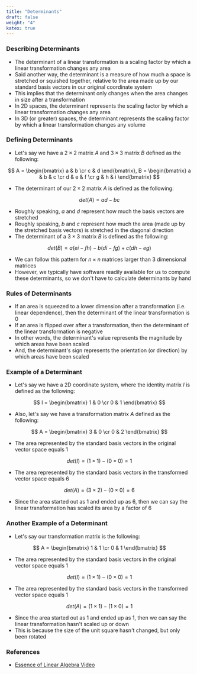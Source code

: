 ```yaml
---
title: "Determinants"
draft: false
weight: "4"
katex: true
---
```


### Describing Determinants
- The determinant of a linear transformation is a scaling factor by which a linear transformation changes any area
- Said another way, the determinant is a measure of how much a space is stretched or squished together, relative to the area made up by our standard basis vectors in our original coordinate system
- This implies that the determinant only changes when the area changes in size after a transformation
- In 2D spaces, the determinant represents the scaling factor by which a linear transformation changes any area
- In 3D (or greater) spaces, the determinant represents the scaling factor by which a linear transformation changes any volume

### Defining Determinants
- Let's say we have a $2 \times 2$ matrix $A$ and $3 \times 3$ matrix $B$ defined as the following:

$$ A = \begin{bmatrix} a & b \cr c & d \end{bmatrix}, B = \begin{bmatrix} a & b & c \cr d & e & f \cr g & h & i \end{bmatrix} $$

- The determinant of our $2 \times 2$ matrix $A$ is defined as the following:

$$ det(A) = ad - bc $$

- Roughly speaking, $a$ and $d$ represent how much the basis vectors are stretched
- Roughly speaking, $b$ and $c$ represent how much the area (made up by the stretched basis vectors) is stretched in the diagonal direction
- The determinant of a $3 \times 3$ matrix $B$ is defined as the following:

$$ det(B) = a(ei - fh) - b(di - fg) + c(dh - eg) $$

- We can follow this pattern for $n \times n$ matrices larger than 3 dimensional matrices
- However, we typically have software readily available for us to compute these determinants, so we don't have to calculate determinants by hand

### Rules of Determinants
- If an area is squeezed to a lower dimension after a transformation (i.e. linear dependence), then the determinant of the linear transformation is 0
- If an area is flipped over after a transformation, then the determinant of the linear transformation is negative
- In other words, the determinant's value represents the magnitude by which areas have been scaled
- And, the determinant's sign represents the orientation (or direction) by which areas have been scaled

### Example of a Determinant
- Let's say we have a 2D coordinate system, where the identity matrix $I$ is defined as the following:

$$ I = \begin{bmatrix} 1 & 0 \cr 0 & 1 \end{bmatrix} $$

- Also, let's say we have a transformation matrix $A$ defined as the following:

$$ A = \begin{bmatrix} 3 & 0 \cr 0 & 2 \end{bmatrix} $$

- The area represented by the standard basis vectors in the original vector space equals 1

$$ det(I) = (1 \times 1) - (0 \times 0) = 1 $$

- The area represented by the standard basis vectors in the transformed vector space equals 6

$$ det(A) = (3 \times 2) - (0 \times 0) = 6 $$

- Since the area started out as 1 and ended up as 6, then we can say the linear transformation has scaled its area by a factor of 6

### Another Example of a Determinant
- Let's say our transformation matrix is the following:

$$ A = \begin{bmatrix} 1 & 1 \cr 0 & 1 \end{bmatrix} $$

- The area represented by the standard basis vectors in the original vector space equals 1 

$$ det(I) = (1 \times 1) - (0 \times 0) = 1 $$

- The area represented by the standard basis vectors in the transformed vector space equals 1

$$ det(A) = (1 \times 1) - (1 \times 0) = 1 $$

- Since the area started out as 1 and ended up as 1, then we can say the linear transformation hasn't scaled up or down
- This is because the size of the unit square hasn't changed, but only been rotated

### References
- [Essence of Linear Algebra Video](https://www.youtube.com/watch?v=Ip3X9LOh2dk&list=PLZHQObOWTQDPD3MizzM2xVFitgF8hE_ab&index=6)
